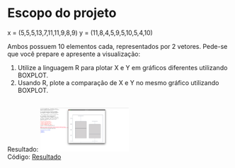 # Escopo do projeto

x = (5,5,5,13,7,11,11,9,8,9)
y = (11,8,4,5,9,5,10,5,4,10)


Ambos possuem 10 elementos cada, representados por 2 vetores.
Pede-se que você prepare e apresente a visualização:
 
1. Utilize a linguagem R para plotar X e Y em gráficos diferentes utilizando BOXPLOT.
2. Usando R, plote a comparação de X e Y no mesmo gráfico utilizando BOXPLOT.

<br>
Resultado:
<img src="https://github.com/AlexcastroDev/projetos_r_universidade/blob/main/projeto_02/boxplot.png?raw=true" width="200px">
<br>
Código:
<a href="https://github.com/AlexcastroDev/projetos_r_universidade/blob/main/Projeto_01/tarefa.r">Resultado</a>